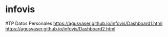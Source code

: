 # infovis

#TP Datos Personales
https://agusvaser.github.io/infovis/Dashboard1.html
https://agusvaser.github.io/infovis/Dashboard2.html
